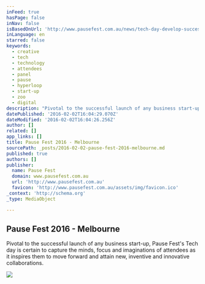 ```yaml
---
inFeed: true
hasPage: false
inNav: false
isBasedOnUrl: 'http://www.pausefest.com.au/news/tech-day-develop-successful-products-creative-and-collective-collaborations-in-tech/'
inLanguage: en
starred: false
keywords:
  - creative
  - tech
  - technology
  - attendees
  - panel
  - pause
  - hyperloop
  - start-up
  - zoo
  - digital
description: "Pivotal to the successful launch of any business start-up, Pause Fest's Tech day is certain to capture the minds, focus and imaginations of attendees as it inspires them to move forward and attain new, inventive and innovative collaborations."
datePublished: '2016-02-02T16:04:29.070Z'
dateModified: '2016-02-02T16:04:26.256Z'
author: []
related: []
app_links: []
title: Pause Fest 2016 - Melbourne
sourcePath: _posts/2016-02-02-pause-fest-2016-melbourne.md
published: true
authors: []
publisher:
  name: Pause Fest
  domain: www.pausefest.com.au
  url: 'http://www.pausefest.com.au'
  favicon: 'http://www.pausefest.com.au/assets/img/favicon.ico'
_context: 'http://schema.org'
_type: MediaObject

---
```

<article style=""><h1>Pause Fest 2016 - Melbourne</h1><p>Pivotal to the successful launch of any business start-up, Pause Fest's Tech day is certain to capture the minds, focus and imaginations of attendees as it inspires them to move forward and attain new, inventive and innovative collaborations.</p><img src="https://s3-us-west-2.amazonaws.com/the-grid-img/p/07e5f0abebc7f791b2d3a7148fa7ba472d07ab66.jpg" /></article>